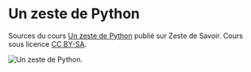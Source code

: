 # Un zeste de Python

Sources du cours [Un zeste de Python](https://zestedesavoir.com/tutoriels/2514/un-zeste-de-python/) publié sur Zeste de Savoir.
Cours sous licence [CC BY-SA](https://creativecommons.org/licenses/by-sa/4.0/deed.fr).

![Un zeste de Python.](img/logo_cours.png)
